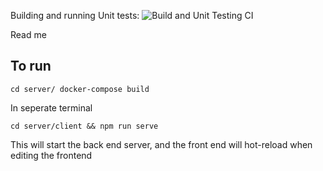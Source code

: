 Building and running Unit tests:  ![Build and Unit Testing CI](https://github.com/Jaredcscott/uno/workflows/Build%20and%20Unit%20Testing%20CI/badge.svg)

Read me



## To run 

`cd server/ docker-compose build`

In seperate terminal

`cd server/client && npm run serve`

This will start the back end server, and the front end will hot-reload when editing the frontend
